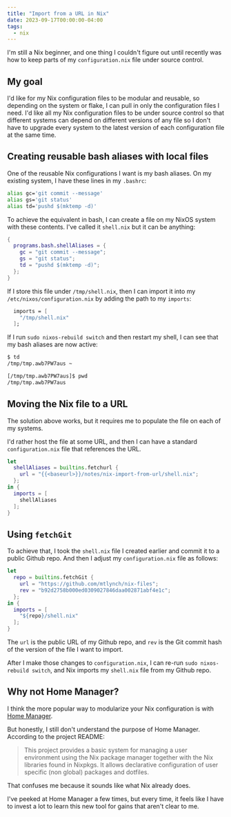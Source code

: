 ```yaml
---
title: "Import from a URL in Nix"
date: 2023-09-17T00:00:00-04:00
tags:
  - nix
---
```


I'm still a Nix beginner, and one thing I couldn't figure out until recently was how to keep parts of my `configuration.nix` file under source control.

## My goal

I'd like for my Nix configuration files to be modular and reusable, so depending on the system or flake, I can pull in only the configuration files I need. I'd like all my Nix configuration files to be under source control so that different systems can depend on different versions of any file so I don't have to upgrade every system to the latest version of each configuration file at the same time.

## Creating reusable bash aliases with local files

One of the reusable Nix configurations I want is my bash aliases. On my existing system, I have these lines in my `.bashrc`:

```bash
alias gc='git commit --message'
alias gs='git status'
alias td='pushd $(mktemp -d)'
```

To achieve the equivalent in bash, I can create a file on my NixOS system with these contents. I've called it `shell.nix` but it can be anything:

```nix
{
  programs.bash.shellAliases = {
    gc = "git commit --message";
    gs = "git status";
    td = "pushd $(mktemp -d)";
  };
}
```

If I store this file under `/tmp/shell.nix`, then I can import it into my `/etc/nixos/configuration.nix` by adding the path to my `imports`:

```nix
  imports = [
    "/tmp/shell.nix"
  ];
```

If I run `sudo nixos-rebuild switch` and then restart my shell, I can see that my bash aliases are now active:

```bash
$ td
/tmp/tmp.awb7PW7aus ~

[/tmp/tmp.awb7PW7aus]$ pwd
/tmp/tmp.awb7PW7aus
```

## Moving the Nix file to a URL

The solution above works, but it requires me to populate the file on each of my systems.

I'd rather host the file at some URL, and then I can have a standard `configuration.nix` file that references the URL.

```nix
let
  shellAliases = builtins.fetchurl {
    url = "{{<baseurl>}}/notes/nix-import-from-url/shell.nix";
  };
in {
  imports = [
    shellAliases
  ];
}
```

## Using `fetchGit`

To achieve that, I took the `shell.nix` file I created earlier and commit it to a public Github repo. And then I adjust my `configuration.nix` file as follows:

```nix
let
  repo = builtins.fetchGit {
    url = "https://github.com/mtlynch/nix-files";
    rev = "b92d2758b000ed0309027846daa002871abf4e1c";
  };
in {
  imports = [
    "${repo}/shell.nix"
  ];
}
```

The `url` is the public URL of my Github repo, and `rev` is the Git commit hash of the version of the file I want to import.

After I make those changes to `configuration.nix`, I can re-run `sudo nixos-rebuild switch`, and Nix imports my `shell.nix` file from my Github repo.

## Why not Home Manager?

I think the more popular way to modularize your Nix configuration is with [Home Manager](https://github.com/nix-community/home-manager).

But honestly, I still don't understand the purpose of Home Manager. According to the project README:

> This project provides a basic system for managing a user environment using the Nix package manager together with the Nix libraries found in Nixpkgs. It allows declarative configuration of user specific (non global) packages and dotfiles.

That confuses me because it sounds like what Nix already does.

I've peeked at Home Manager a few times, but every time, it feels like I have to invest a lot to learn this new tool for gains that aren't clear to me.

